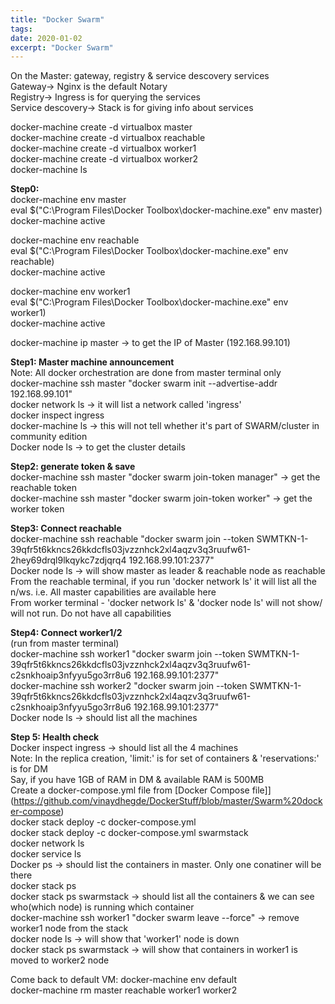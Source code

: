 ```yaml
---
title: "Docker Swarm"
tags:
date: 2020-01-02
excerpt: "Docker Swarm"
---
```

On the Master: gateway, registry & service descovery services  
Gateway-> Nginx is the default Notary  
Registry-> Ingress  is for querying the services  
Service descovery-> Stack is for giving info about services  

docker-machine create -d virtualbox master  
docker-machine create -d virtualbox reachable  
docker-machine create -d virtualbox worker1  
docker-machine create -d virtualbox worker2  
docker-machine ls  

**Step0:**  
docker-machine env master  
eval $("C:\Program Files\Docker Toolbox\docker-machine.exe" env master)  
docker-machine active  

docker-machine env reachable  
eval $("C:\Program Files\Docker Toolbox\docker-machine.exe" env reachable)  
docker-machine active  

docker-machine env worker1  
eval $("C:\Program Files\Docker Toolbox\docker-machine.exe" env worker1)  
docker-machine active  

docker-machine ip master -> to get the IP of Master (192.168.99.101)  

**Step1: Master machine announcement**    
Note: All docker orchestration are done from master terminal only  
docker-machine ssh master "docker swarm init --advertise-addr 192.168.99.101"   
docker network ls -> it will list a network called 'ingress'  
docker inspect ingress  
docker-machine ls -> this will not tell whether it's part of SWARM/cluster in community edition  
Docker node ls -> to get the cluster details  

**Step2: generate token & save**    
docker-machine ssh master "docker swarm join-token manager" -> get the reachable token  
docker-machine ssh master "docker swarm join-token worker" -> get the worker token  

**Step3: Connect reachable**  
docker-machine ssh reachable "docker swarm join --token  SWMTKN-1-39qfr5t6kkncs26kkdcfls03jvzznhck2xl4aqzv3q3ruufw61-2hey69drql9lkqykc7zdjqrq4 192.168.99.101:2377"  
Docker node ls -> will show master as leader & reachable node as reachable  
From the reachable terminal, if you run 'docker network ls' it will list all the n/ws. i.e. All master capabilities are available here  
From worker terminal - 'docker network ls' & 'docker node ls' will not show/ will not run. Do not have all capabilities  

**Step4: Connect worker1/2**   
(run from master terminal)  
docker-machine ssh worker1 "docker swarm join --token SWMTKN-1-39qfr5t6kkncs26kkdcfls03jvzznhck2xl4aqzv3q3ruufw61-c2snkhoaip3nfyyu5go3rr8u6 192.168.99.101:2377"  
docker-machine ssh worker2 "docker swarm join --token SWMTKN-1-39qfr5t6kkncs26kkdcfls03jvzznhck2xl4aqzv3q3ruufw61-c2snkhoaip3nfyyu5go3rr8u6 192.168.99.101:2377"  
Docker node ls -> should list all the machines  

**Step 5: Health check**    
Docker inspect ingress -> should list all the 4 machines  
Note: In the replica creation, 'limit:' is for set of containers & 'reservations:' is for DM  
Say, if you have 1GB of RAM in DM & available RAM is 500MB  
Create a docker-compose.yml file from [Docker Compose file]](https://github.com/vinaydhegde/DockerStuff/blob/master/Swarm%20docker-compose)    
docker stack deploy -c docker-compose.yml <name of stack>  
docker stack deploy -c docker-compose.yml swarmstack  
docker network ls  
docker service ls  
Docker ps -> should list the containers in master. Only one conatiner will be there  
docker stack ps <name of stack>  
docker stack ps swarmstack -> should list all the containers & we can see who(which node) is running which container  
docker-machine ssh worker1 "docker swarm leave --force" -> remove worker1 node from the stack  
docker node ls -> will show that 'worker1' node is down  
docker stack ps swarmstack -> will show that containers in worker1 is moved to worker2 node  


Come back to default VM: docker-machine env default  
docker-machine rm master reachable worker1 worker2  

